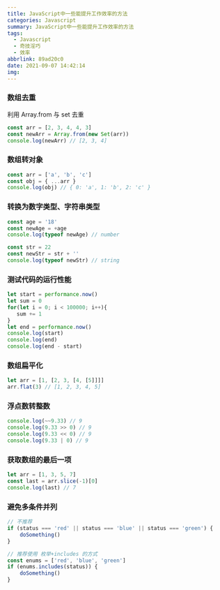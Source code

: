 ```yaml
---
title: JavaScript中一些能提升工作效率的方法
categories: Javascript
summary: JavaScript中一些能提升工作效率的方法
tags:
  - Javascript
  - 奇技淫巧
  - 效率
abbrlink: 89ad20c0
date: 2021-09-07 14:42:14
img:
---
```




### 数组去重

利用 Array.from 与 set 去重

```javascript
const arr = [2, 3, 4, 4, 3]
const newArr = Array.from(new Set(arr))
console.log(newArr) // [2, 3, 4]
```

<!--more-->



### 数组转对象

```javascript
const arr = ['a', 'b', 'c']
const obj = { ...arr }
console.log(obj) // { 0: 'a', 1: 'b', 2: 'c' }
```



### 转换为数字类型、字符串类型

```javascript
const age = '18'
const newAge = +age
console.log(typeof newAge) // number

const str = 22
const newStr = str + ''
console.log(typeof newStr) // string
```



### 测试代码的运行性能

```javascript
let start = performance.now()
let sum = 0
for(let i = 0; i < 100000; i++){
   sum += 1
}
let end = performance.now()
console.log(start)
console.log(end)
console.log(end - start)
```



### 数组扁平化

```javascript
let arr = [1, [2, 3, [4, [5]]]]
arr.flat(3) // [1, 2, 3, 4, 5]
```



### 浮点数转整数

```javascript
console.log(~~9.33) // 9
console.log(9.33 >> 0) // 9
console.log(9.33 << 0) // 9
console.log(9.33 | 0) // 9
```



### 获取数组的最后一项

```javascript
let arr = [1, 3, 5, 7]
const last = arr.slice(-1)[0]
console.log(last) // 7
```



### 避免多条件并列

```javascript
// 不推荐
if (status === 'red' || status === 'blue' || status === 'green') {
	doSomething()
}

// 推荐使用 枚举+includes 的方式
const enums = ['red', 'blue', 'green']
if (enums.includes(status)) {
    doSomething()
}
```